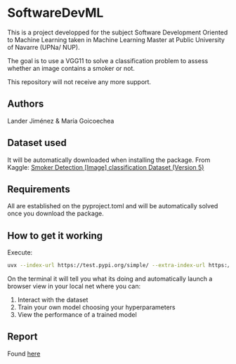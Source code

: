 # SoftwareDevML

This is a project developped for the subject Software Development Oriented to Machine Learning taken in Machine Learning Master at Public University of Navarre (UPNa/ NUP).

The goal is to use a VGG11 to solve a classification problem to assess whether an image contains a smoker or not.

This repository will not receive any more support.

## Authors

Lander Jiménez & María Goicoechea

## Dataset used

It will be automatically downloaded when installing the package.
From Kaggle:
[Smoker Detection [Image] classification Dataset (Version 5)](https://www.kaggle.com/datasets/sujaykapadnis/smoking)

## Requirements

All are established on the pyproject.toml and will be automatically solved once you download the package.

## How to get it working

Execute:

``` bash
uvx --index-url https://test.pypi.org/simple/ --extra-index-url https://pypi.org/simple/ --from smoking_prediction smoking-prediction
```

On the terminal it will tell you what its doing and automatically launch a browser view in your local net where you can:

1. Interact with the dataset
2. Train your own model choosing your hyperparameters
3. View the performance of a trained model

## Report 

Found [here](reports/performance_report.pdf)
